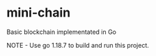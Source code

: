 # mini-chain
 Basic blockchain implementated in Go

NOTE - Use go 1.18.7 to build and run this project.